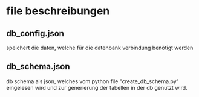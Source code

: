 # file beschreibungen

## db_config.json
speichert die daten, welche für die datenbank verbindung benötigt werden

## db_schema.json
db schema als json, welches vom python file "create_db_schema.py" eingelesen wird und zur generierung der tabellen in der db genutzt wird.

